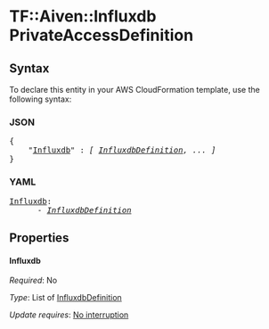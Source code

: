 # TF::Aiven::Influxdb PrivateAccessDefinition

## Syntax

To declare this entity in your AWS CloudFormation template, use the following syntax:

### JSON

<pre>
{
    "<a href="#influxdb" title="Influxdb">Influxdb</a>" : <i>[ <a href="influxdbdefinition.md">InfluxdbDefinition</a>, ... ]</i>
}
</pre>

### YAML

<pre>
<a href="#influxdb" title="Influxdb">Influxdb</a>: <i>
      - <a href="influxdbdefinition.md">InfluxdbDefinition</a></i>
</pre>

## Properties

#### Influxdb

_Required_: No

_Type_: List of <a href="influxdbdefinition.md">InfluxdbDefinition</a>

_Update requires_: [No interruption](https://docs.aws.amazon.com/AWSCloudFormation/latest/UserGuide/using-cfn-updating-stacks-update-behaviors.html#update-no-interrupt)

